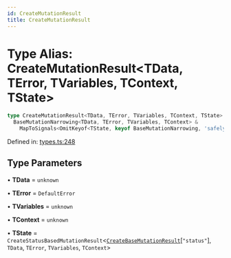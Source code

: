 ```yaml
---
id: CreateMutationResult
title: CreateMutationResult
---
```


<!-- DO NOT EDIT: this page is autogenerated from the type comments -->

# Type Alias: CreateMutationResult\<TData, TError, TVariables, TContext, TState\>

```ts
type CreateMutationResult<TData, TError, TVariables, TContext, TState> =
  BaseMutationNarrowing<TData, TError, TVariables, TContext> &
    MapToSignals<OmitKeyof<TState, keyof BaseMutationNarrowing, 'safely'>>
```

Defined in: [types.ts:248](https://github.com/arnoud-dv/query/blob/main/packages/angular-query-experimental/src/types.ts#L248)

## Type Parameters

• **TData** = `unknown`

• **TError** = `DefaultError`

• **TVariables** = `unknown`

• **TContext** = `unknown`

• **TState** = `CreateStatusBasedMutationResult`\<[`CreateBaseMutationResult`](../createbasemutationresult.md)\[`"status"`\], `TData`, `TError`, `TVariables`, `TContext`\>
